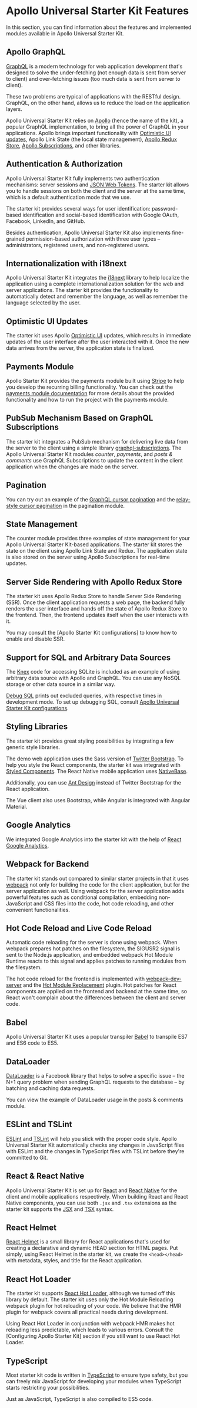 # Apollo Universal Starter Kit Features

In this section, you can find information about the features and implemented modules available in Apollo Universal Starter Kit.

## Apollo GraphQL

[GraphQL] is a modern technology for web application development that's designed to solve the under-fetching (not enough data is sent from server to client) and over-fetching issues (too much data is sent from server to client).

These two problems are typical of applications with the RESTful design. GraphQL, on the other hand, allows us to reduce the load on the application layers.

Apollo Universal Starter Kit relies on [Apollo] (hence the name of the kit), a popular GraphQL implementation, to bring all the power of GraphQL in your applications. Apollo brings important functionality with [Optimistic UI updates](#optimistic-ui-updates), Apollo Link State (the local state management), [Apollo Redux Store](#server-side-rendering-with-apollo-redux-store), [Apollo Subscriptions], and other libraries.

## Authentication & Authorization

Apollo Universal Starter Kit fully implements two authentication mechanisms: server sessions and [JSON Web Tokens]. The starter kit allows you to handle sessions on both the client and the server at the same time, which is a default authentication mode that we use.

The starter kit provides several ways for user identification: password-based identification and social-based identification with Google OAuth, Facebook, LinkedIn, and GitHub.

Besides authentication, Apollo Universal Starter Kit also implements fine-grained permission-based authorization with three user types &ndash; administrators, registered users, and non-registered users.

## Internationalization with i18next

Apollo Universal Starter Kit integrates the [i18next] library to help localize the application using a complete internationalization solution for the web and server applications. The starter kit provides the functionality to automatically detect and remember the language, as well as remember the language selected by the user.

## Optimistic UI Updates

The starter kit uses Apollo [Optimistic UI] updates, which results in immediate updates of the user interface after the user interacted with it. Once the new data arrives from the server, the application state is finalized.

## Payments Module

Apollo Starter Kit provides the payments module built using [Stripe] to help you develop the recurring billing functionality. You can check out the [payments module documentation] for more details about the provided functionality and how to run the project with the payments module.

## PubSub Mechanism Based on GraphQL Subscriptions

The starter kit integrates a PubSub mechanism for delivering live data from the server to the client using a simple library [graphql-subscriptions]. The Apollo Universal Starter Kit modules _counter_, _payments_, and _posts & comments_ use GraphQL Subscriptions to update the content in the client application when the changes are made on the server.

## Pagination

You can try out an example of the [GraphQL cursor pagination] and the [relay-style cursor pagination] in the pagination module.

## State Management

The counter module provides three examples of state management for your Apollo Universal Starter Kit-based applications. The starter kit stores the state on the client using Apollo Link State and Redux. The application state is also stored on the server using Apollo Subscriptions for real-time updates.

## Server Side Rendering with Apollo Redux Store

The starter kit uses Apollo Redux Store to handle Server Side Rendering (SSR). Once the client application requests a web page, the backend fully renders the user interface and hands off the state of Apollo Redux Store to the frontend. Then, the frontend updates itself when the user interacts with it.

You may consult the [Apollo Starter Kit configurations] to know how to enable and disable SSR.

## Support for SQL and Arbitrary Data Sources

The [Knex] code for accessing SQLite is included as an example of using arbitrary data source with Apollo and GraphQL. You can use any NoSQL storage or other data source in a similar way.

[Debug SQL] prints out excluded queries, with respective times in development mode. To set up debugging SQL, consult [Apollo Universal Starter Kit configurations].

## Styling Libraries

The starter kit provides great styling possibilities by integrating a few generic style libraries.

The demo web application uses the Sass version of [Twitter Bootstrap]. To help you style the React components, the starter kit was integrated with [Styled Components]. The React Native mobile application uses [NativeBase].

Additionally, you can use [Ant Design] instead of Twitter Bootstrap for the React application.

The Vue client also uses Bootstrap, while Angular is integrated with Angular Material.

## Google Analytics

We integrated Google Analytics into the starter kit with the help of [React Google Analytics].

## Webpack for Backend

The starter kit stands out compared to similar starter projects in that it uses [webpack] not only for building the code for the client application, but for the server application as well. Using webpack for the server application adds powerful features such as conditional compilation, embedding non-JavaScript and CSS files into the code, hot code reloading, and other convenient functionalities.

## Hot Code Reload and Live Code Reload

Automatic code reloading for the server is done using webpack. When webpack prepares hot patches on the filesystem, the SIGUSR2 signal is sent to the Node.js application, and embedded webpack Hot Module Runtime reacts to this signal and applies patches to running modules from the filesystem.

The hot code reload for the frontend is implemented with [webpack-dev-server] and the [Hot Module Replacement] plugin. Hot patches for React components are applied on the frontend and backend at the same time, so React won't complain about the differences between the client and server code.

## Babel

Apollo Universal Starter Kit uses a popular transpiler [Babel] to transpile ES7 and ES6 code to ES5.

## DataLoader

[DataLoader] is a Facebook library that helps to solve a specific issue &ndash; the N+1 query problem when sending GraphQL requests to the database &ndash; by batching and caching data requests.

You can view the example of DataLoader usage in the posts & comments module.

## ESLint and TSLint

[ESLint] and [TSLint] will help you stick with the proper code style. Apollo Universal Starter Kit automatically checks any changes in JavaScript files with ESLint and the changes in TypeScript files with TSLint before they're committed to Git.

## React & React Native

Apollo Universal Starter Kit is set up for [React] and [React Native] for the client and mobile applications respectively. When building React and React Native components, you can use both `.jsx` and `.tsx` extensions as the starter kit supports the [JSX] and [TSX] syntax.

## React Helmet

[React Helmet] is a small library for React applications that's used for creating a declarative and dynamic HEAD section for HTML pages. Put simply, using React Helmet in the starter kit, we create the `<head></head>` with metadata, styles, and title for the React application.

## React Hot Loader

The starter kit supports [React Hot Loader], although we turned off this library by default. The starter kit uses only the Hot Module Reloading webpack plugin for hot reloading of your code. We believe that the HMR plugin for webpack covers all practical needs during development.

Using React Hot Loader in conjunction with webpack HMR makes hot reloading less predictable, which leads to various errors. Consult the [Configuring Apollo Starter Kit] section if you still want to use React Hot Loader.

## TypeScript

Most starter kit code is written in [TypeScript] to ensure type safety, but you can freely mix JavaScript for developing your modules when TypeScript starts restricting your possibilities.

Just as JavaScript, TypeScript is also compiled to ES5 code.

[graphql]: https://graphql.org/
[apollo]: http://www.apollostack.com
[apollo subscriptions]: https://www.apollographql.com/docs/apollo-server/features/subscriptions.html
[json web tokens]: https://jwt.io/
[i18next]: https://www.i18next.com
[optimistic ui]: https://www.apollographql.com/docs/react/features/optimistic-ui.html
[stripe]: https://stripe.com
[payments module documentation]: /docs/modules/Stripe%20Subscription.md
[graphql-subscriptions]: https://github.com/apollographql/graphql-subscriptions
[graphql cursor pagination]: https://medium.com/@gethylgeorge/infinite-scrolling-in-react-using-apollo-and-react-virtualized-graphql-cursor-pagination-bf80617a8a1a#.jkmmu9qz8
[relay-style cursor pagination]: http://dev.apollodata.com/react/pagination.html#relay-cursors
[knex]: http://knexjs.org
[debug sql]: https://spin.atomicobject.com/2017/03/27/timing-queries-knexjs-nodejs/
[apollo universal starter kit configurations]: /docs/Configuration.md
[twitter bootstrap]: http://getbootstrap.com
[styled components]: https://www.styled-components.com/
[nativebase]: https://nativebase.io
[ant design]: https://ant.design
[react google analytics]: https://github.com/react-ga/react-ga
[webpack]: https://webpack.js.org/
[haul cli]: https://github.com/callstack-io/haul
[metro]: https://facebook.github.io/metro/
[expo]: https://expo.io
[webpack-dev-server]: https://webpack.js.org/configuration/dev-server/
[hot module replacement]: https://webpack.js.org/plugins/hot-module-replacement-plugin/
[babel]: https://babeljs.io/
[dataloader]: https://github.com/facebook/dataloader
[eslint]: https://eslint.org/
[tslint]: https://palantir.github.io/tslint/
[react]: https://reactjs.org/
[react native]: https://facebook.github.io/react-native/
[jsx]: https://reactjs.org/docs/jsx-in-depth.html
[tsx]: https://www.typescriptlang.org/docs/handbook/jsx.html
[react helmet]: https://www.npmjs.com/package/react-helmet
[react hot loader]: https://github.com/gaearon/react-hot-loader
[typescript]: https://www.typescriptlang.org/
